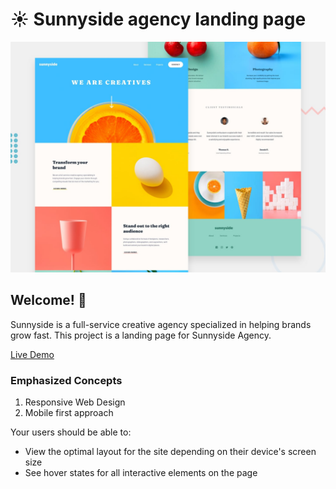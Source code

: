 # ☀️ Sunnyside agency landing page

![Design preview for the Sunnyside agency landing page coding challenge](./design/desktop-preview.jpg)

## Welcome! 👋

Sunnyside is a full-service creative agency specialized in helping brands grow fast. This project is a landing page for Sunnyside Agency.

[Live Demo](https://darrien-c.github.io/sunnyside-agency/)

### Emphasized Concepts
  1.  Responsive Web Design 
  2.  Mobile first approach

Your users should be able to:

- View the optimal layout for the site depending on their device's screen size
- See hover states for all interactive elements on the page
